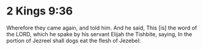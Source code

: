 # 2 Kings 9:36

Wherefore they came again, and told him. And he said, This [is] the word of the LORD, which he spake by his servant Elijah the Tishbite, saying, In the portion of Jezreel shall dogs eat the flesh of Jezebel: